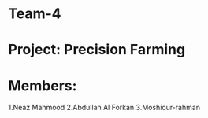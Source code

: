 # Team-4
# Project: Precision Farming
# Members:
1.Neaz Mahmood
2.Abdullah Al Forkan
3.Moshiour-rahman
